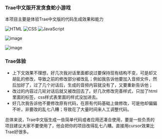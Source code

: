 ### Trae中文版开发贪食蛇小游戏
本项目主要是体验Trae中文版的代码生成效果和能力

![HTML](https://img.shields.io/badge/HTML-3.0+-green.svg)  ![CSS](https://img.shields.io/badge/CSS-3.0+-orange.svg)  ![JavaScript](https://img.shields.io/badge/JavaScript-3.0+-blue.svg)

![image](https://github.com/user-attachments/assets/56082dfd-cd55-4788-9bd7-33521530ac1b)

![image](https://github.com/user-attachments/assets/cd126274-bb56-427d-9f86-edcc6d25cf89)

### Trae体验

 - 上下文效果不理想，好几次我对话里面都说过要保持现有结构不变，可是却又胡乱的修改，导致之前的修改部分被改乱；例如我告诉他要加入音频文件，然后加好了，过了几个对话后，生成的音频内容就没有了，又要重新告诉他；
 - 改过的内容过几轮对话后就又被改回去了。好几次修改完善样式，只加了html里面的标签，css样式表里面的样式没加进去。
 - 好几次我告诉他不要修改原有代码，在原有代码基础上做修改，可是他却偏偏不听，非要改的乱七八糟；导致花了大量时间来人工调整代码。


总体来说，Trae中文版生成一些简单代码或者应用还凑合使用，要是一些负责的项目建议大家不要使用了，他会把你的项目改得乱七八糟。直接用cursor效果比Trae好很多。

